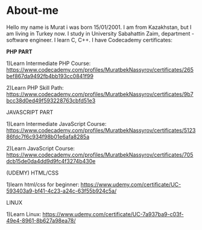 # About-me

Hello my name is Murat i was born 15/01/2001. I am from Kazakhstan, but I am living in Turkey now. 
I study in University Sabahattin Zaim, department - software engineer.
I learn С, C++.
I have Codecademy certificates:

**PHP PART**

1)Learn Intermediate PHP Course: https://www.codecademy.com/profiles/MuratbekNassyrov/certificates/265bef867da9492fb4bb193cc0841f99

2)Learn PHP Skill Path: https://www.codecademy.com/profiles/MuratbekNassyrov/certificates/9b7bcc38d0ed49f593228763cbfd51e3


JAVASCRIPT PART

1)Learn Intermediate JavaScript Course: https://www.codecademy.com/profiles/MuratbekNassyrov/certificates/512386fdc7f6c934f98b01e6afa8285a

2)Learn JavaScript Course: https://www.codecademy.com/profiles/MuratbekNassyrov/certificates/705dcb15de0da4dd9d9fc4f3274b430e


(UDEMY)
HTML/CSS

1)learn html/css for beginner: https://www.udemy.com/certificate/UC-593403a9-bf41-4c23-a24c-63f55b924c5a/

LINUX

1)Learn Linux: https://www.udemy.com/certificate/UC-7a937ba9-c03f-49e4-8961-8b627a98ea78/
